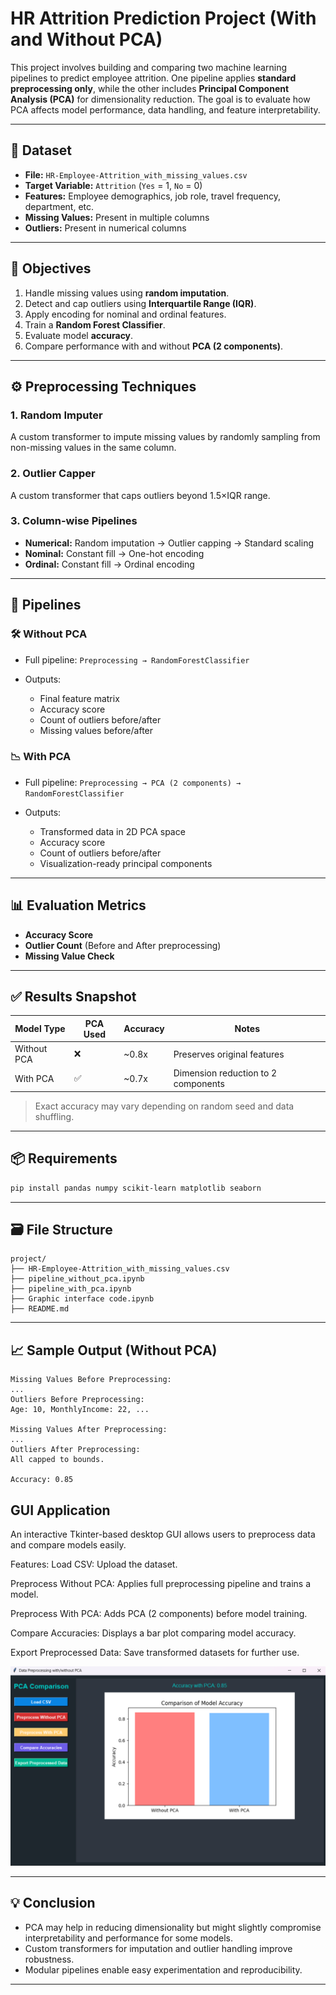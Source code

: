 # HR Attrition Prediction Project (With and Without PCA)

This project involves building and comparing two machine learning pipelines to predict employee attrition. One pipeline applies **standard preprocessing only**, while the other includes **Principal Component Analysis (PCA)** for dimensionality reduction. The goal is to evaluate how PCA affects model performance, data handling, and feature interpretability.

---

## 📁 Dataset

* **File:** `HR-Employee-Attrition_with_missing_values.csv`
* **Target Variable:** `Attrition` (`Yes` = 1, `No` = 0)
* **Features:** Employee demographics, job role, travel frequency, department, etc.
* **Missing Values:** Present in multiple columns
* **Outliers:** Present in numerical columns

---

## 🧪 Objectives

1. Handle missing values using **random imputation**.
2. Detect and cap outliers using **Interquartile Range (IQR)**.
3. Apply encoding for nominal and ordinal features.
4. Train a **Random Forest Classifier**.
5. Evaluate model **accuracy**.
6. Compare performance with and without **PCA (2 components)**.

---

## ⚙️ Preprocessing Techniques

### 1. **Random Imputer**

A custom transformer to impute missing values by randomly sampling from non-missing values in the same column.

### 2. **Outlier Capper**

A custom transformer that caps outliers beyond 1.5×IQR range.

### 3. **Column-wise Pipelines**

* **Numerical:** Random imputation → Outlier capping → Standard scaling
* **Nominal:** Constant fill → One-hot encoding
* **Ordinal:** Constant fill → Ordinal encoding

---

## 🔄 Pipelines

### 🛠️ Without PCA

* Full pipeline: `Preprocessing → RandomForestClassifier`
* Outputs:

  * Final feature matrix
  * Accuracy score
  * Count of outliers before/after
  * Missing values before/after

### 📉 With PCA

* Full pipeline: `Preprocessing → PCA (2 components) → RandomForestClassifier`
* Outputs:

  * Transformed data in 2D PCA space
  * Accuracy score
  * Count of outliers before/after
  * Visualization-ready principal components

---

## 📊 Evaluation Metrics

* **Accuracy Score**
* **Outlier Count** (Before and After preprocessing)
* **Missing Value Check**

---

## ✅ Results Snapshot

| Model Type  | PCA Used | Accuracy | Notes                               |
| ----------- | -------- | -------- | ----------------------------------- |
| Without PCA | ❌        | \~0.8x   | Preserves original features         |
| With PCA    | ✅        | \~0.7x   | Dimension reduction to 2 components |

> Exact accuracy may vary depending on random seed and data shuffling.

---

## 📦 Requirements

```bash
pip install pandas numpy scikit-learn matplotlib seaborn
```

---

## 🗃️ File Structure

```
project/
├── HR-Employee-Attrition_with_missing_values.csv
├── pipeline_without_pca.ipynb
├── pipeline_with_pca.ipynb
├── Graphic interface code.ipynb
├── README.md
```

---

## 📈 Sample Output (Without PCA)

```
Missing Values Before Preprocessing:
...
Outliers Before Preprocessing:
Age: 10, MonthlyIncome: 22, ...

Missing Values After Preprocessing:
...
Outliers After Preprocessing:
All capped to bounds.

Accuracy: 0.85
```
## GUI Application
An interactive Tkinter-based desktop GUI allows users to preprocess data and compare models easily.

Features:
Load CSV: Upload the dataset.

Preprocess Without PCA: Applies full preprocessing pipeline and trains a model.

Preprocess With PCA: Adds PCA (2 components) before model training.

Compare Accuracies: Displays a bar plot comparing model accuracy.

Export Preprocessed Data: Save transformed datasets for further use.

![Alt Text](gui.png)

---

## 💡 Conclusion

* PCA may help in reducing dimensionality but might slightly compromise interpretability and performance for some models.
* Custom transformers for imputation and outlier handling improve robustness.
* Modular pipelines enable easy experimentation and reproducibility.

---
